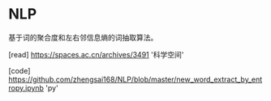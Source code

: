 # NLP

基于词的聚合度和左右邻信息熵的词抽取算法。

[read] https://spaces.ac.cn/archives/3491 '科学空间'   

[code] https://github.com/zhengsai168/NLP/blob/master/new_word_extract_by_entropy.ipynb 'py'
